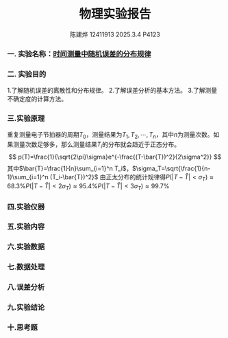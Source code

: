 <!---<style>
.center{
    width:auto;
    display:table;
    margin-left: auto;
    margin-right: auto;
}

</style>--->

# <center>物理实验报告 </center>
 <center>陈建烨 12411913 2025.3.4 P4123</center> <!---这里是姓名栏--->

### 一. 实验名称：<u>时间测量中随机误差的分布规律</u>
<!---课程名称写<u>和</u>之间--->
### 二. 实验目的 
1.了解随机误差的离散性和分布规律。
2.了解误差分析的基本方法。
3.了解测量不确定度的计算方法。


### 三.实验原理
重复测量电子节拍器的周期$T_0$，测量结果为$T_1,T_2,\cdots,T_n$，其中$n$为测量次数。如果测量次数足够多，那么测量结果$T_i$的分布就会趋近于正态分布。
$$
p(T)=\frac{1}{\sqrt{2\pi}\sigma}e^{-\frac{(T-\bar{T})^2}{2\sigma^2}}
$$
其中$\bar{T}=\frac{1}{n}\sum_{i=1}^n T_i$，$\sigma_T=\sqrt{\frac{1}{n-1}\sum_{i=1}^n (T_i-\bar{T})^2}$
由正太分布的统计规律得$P(|T-\bar{T}|<\sigma_T)\approx68.3\%$$P(|T-\bar{T}|<2\sigma_T)\approx95.4\%$$P(|T-\bar{T}|<3\sigma_T)\approx99.7\%$
### 四.实验仪器

### 五.实验内容

### 六.实验数据

### 七.数据处理

### 八.误差分析

### 九.实验结论

### 十.思考题

